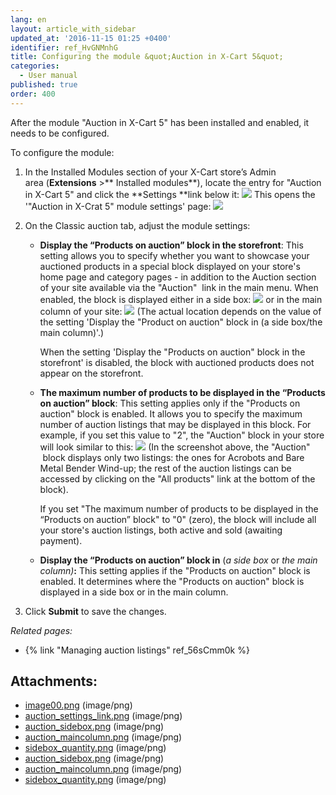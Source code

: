```yaml
---
lang: en
layout: article_with_sidebar
updated_at: '2016-11-15 01:25 +0400'
identifier: ref_HvGNMnhG
title: Configuring the module &quot;Auction in X-Cart 5&quot;
categories:
  - User manual
published: true
order: 400
---
```



After the module "Auction in X-Cart 5" has been installed and enabled, it needs to be configured.

To configure the module:

1.  In the Installed Modules section of your X-Cart store’s Admin area (**Extensions** >** Installed modules**), locate the entry for "Auction in X-Cart 5" and click the **Settings **link below it:
    ![]({{site.baseurl}}/attachments/8225032/8356073.png?effects=drop-shadow)
    This opens the '"Auction in X-Crat 5" module settings' page:
    ![]({{site.baseurl}}/attachments/8225032/8356011.png?effects=drop-shadow)
2.  On the Classic auction tab, adjust the module settings:
    *   **Display the “Products on auction” block in the storefront**: This setting allows you to specify whether you want to showcase your auctioned products in a special block displayed on your store's home page and category pages - in addition to the Auction section of your site available via the "Auction"  link in the main menu.
        When enabled, the block is displayed either in a side box:
        ![]({{site.baseurl}}/attachments/8225032/8356074.png?effects=drop-shadow)
        or in the main column of your site:
        ![]({{site.baseurl}}/attachments/8225032/8356075.png?effects=drop-shadow)
        (The actual location depends on the value of the setting 'Display the "Product on auction" block in (a side box/the main column)'.)

        When the setting 'Display the "Products on auction" block in the storefront' is disabled, the block with auctioned products does not appear on the storefront.

    *   **The maximum number of products to be displayed in the “Products on auction” block**: This setting applies only if the "Products on auction" block is enabled. It allows you to specify the maximum number of auction listings that may be displayed in this block. For example, if you set this value to "2", the "Auction" block in your store will look similar to this:
        ![]({{site.baseurl}}/attachments/8225032/8356076.png?effects=drop-shadow)
        (In the screenshot above, the "Auction"  block displays only two listings: the ones for Acrobots and Bare Metal Bender Wind-up; the rest of the auction listings can be accessed by clicking on the "All products" link at the bottom of the block).

        If you set "The maximum number of products to be displayed in the “Products on auction” block" to "0" (zero), the block will include all your store's auction listings, both active and sold (awaiting payment).

    *   **Display the “Products on auction” block in** (_a side box_ or _the main column)_**:** This setting applies if the "Products on auction" block is enabled. It determines where the "Products on auction" block is displayed in a side box or in the main column.

3.  Click **Submit** to save the changes.

_Related pages:_

*   {% link "Managing auction listings" ref_56sCmm0k %}

## Attachments:

* [image00.png]({{site.baseurl}}/attachments/8225032/8356011.png) (image/png)
* [auction_settings_link.png]({{site.baseurl}}/attachments/8225032/8356073.png) (image/png)
* [auction_sidebox.png]({{site.baseurl}}/attachments/8225032/8356101.png) (image/png)
* [auction_maincolumn.png]({{site.baseurl}}/attachments/8225032/8356102.png) (image/png)
* [sidebox_quantity.png]({{site.baseurl}}/attachments/8225032/8356103.png) (image/png)
* [auction_sidebox.png]({{site.baseurl}}/attachments/8225032/8356074.png) (image/png)
* [auction_maincolumn.png]({{site.baseurl}}/attachments/8225032/8356075.png) (image/png)
* [sidebox_quantity.png]({{site.baseurl}}/attachments/8225032/8356076.png) (image/png)
